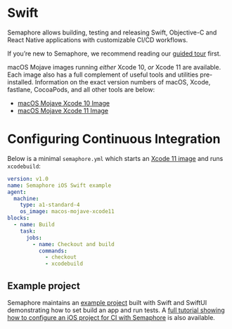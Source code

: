 # Swift

Semaphore allows building, testing and releasing Swift, Objective-C and
React Native applications with customizable CI/CD workflows.

If you’re new to Semaphore, we recommend reading our
[guided tour](https://docs.semaphoreci.com/article/77-getting-started) first.

macOS Mojave images running *either* Xcode 10, *or* Xcode 11 are available. Each
image also has a full complement of useful tools and utilities pre-installed.
Information on the exact version numbers of macOS, Xcode, fastlane, CocoaPods,
and all other tools are below:

* [macOS Mojave Xcode 10 Image](https://docs.semaphoreci.com/ci-cd-environment/macos-mojave-xcode-10-image)
* [macOS Mojave Xcode 11 Image](https://docs.semaphoreci.com/ci-cd-environment/macos-mojave-xcode-11-image)

# Configuring Continuous Integration

Below is a minimal `semaphore.yml` which starts an
[Xcode 11 image](https://docs.semaphoreci.com/ci-cd-environment/macos-mojave-xcode-11-image) and runs `xcodebuild`:

``` yaml
version: v1.0
name: Semaphore iOS Swift example
agent:
  machine:
    type: a1-standard-4
    os_image: macos-mojave-xcode11
blocks:
  - name: Build
    task:
      jobs:
        - name: Checkout and build
          commands:
            - checkout
            - xcodebuild
```

## Example project

Semaphore maintains an [example project](https://github.com/semaphoreci-demos/semaphore-demo-ios-swift-xcode) built with Swift and
SwiftUI demonstrating how to set build an app and run tests. A
[full tutorial showing how to configure an iOS project for CI with Semaphore](http://docs.semaphoreci.com/use-cases/ios-continuous-integration-with-xcode)
is also available.

[macos-xcode-10]: https://docs.semaphoreci.com/ci-cd-environment/macos-mojave-xcode-10-image
[macos-xcode-11]: https://docs.semaphoreci.com/ci-cd-environment/macos-mojave-xcode-11-image
[example-project]: https://github.com/semaphoreci-demos/semaphore-demo-ios-swift-xcode
[ios-tutorial]: http://docs.semaphoreci.com/use-cases/ios-continuous-integration-with-xcode
